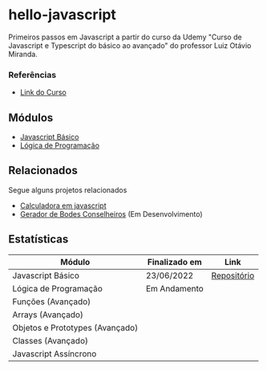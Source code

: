 
# hello-javascript

Primeiros passos em Javascript a partir do curso da Udemy "Curso de Javascript e Typescript do básico ao avançado" do professor Luiz Otávio Miranda. 

### Referências
- [Link do Curso](https://www.udemy.com/course/curso-de-javascript-moderno-do-basico-ao-avancado/)
## Módulos

 - [Javascript Básico](https://github.com/nicole-brito/hello-javascript/tree/main/Javascript%20Basico)
 - [Lógica de Programação](https://github.com/nicole-brito/hello-javascript/tree/main/L%C3%B3gica%20de%20Programacao)

## Relacionados

Segue alguns projetos relacionados

- [Calculadora em javascript](https://github.com/nicole-brito/calculadora-javascript)
- [Gerador de Bodes Conselheiros](https://github.com/nicole-brito/gerador-de-bodes) (Em Desenvolvimento)
## Estatísticas

| Módulo               | Finalizado em | Link |
| ----------------- | ------------| ------------|
| Javascript Básico       | 23/06/2022 | [Repositório](https://github.com/nicole-brito/hello-javascript/tree/main/Javascript%20Basico) |
| Lógica de Programação       | Em Andamento |  |
| Funções (Avançado)       |  | |
| Arrays (Avançado)       |  | |
| Objetos e Prototypes (Avançado)       |  | |
| Classes (Avançado)       |  | |
| Javascript Assíncrono       |  | |
